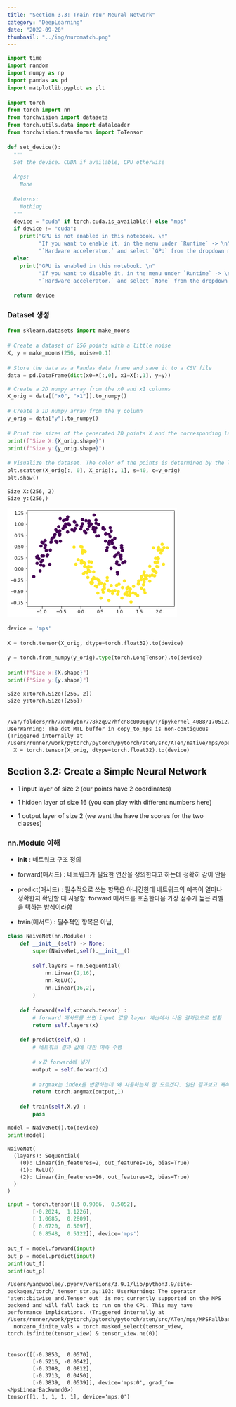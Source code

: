 ```yaml
---
title: "Section 3.3: Train Your Neural Network"
category: "DeepLearning"
date: "2022-09-20"
thumbnail: "../img/nuromatch.png"
---
```


```python
import time
import random
import numpy as np
import pandas as pd
import matplotlib.pyplot as plt

import torch
from torch import nn
from torchvision import datasets
from torch.utils.data import dataloader
from torchvision.transforms import ToTensor

def set_device():
  """
  Set the device. CUDA if available, CPU otherwise

  Args:
    None

  Returns:
    Nothing
  """
  device = "cuda" if torch.cuda.is_available() else "mps"
  if device != "cuda":
    print("GPU is not enabled in this notebook. \n"
          "If you want to enable it, in the menu under `Runtime` -> \n"
          "`Hardware accelerator.` and select `GPU` from the dropdown menu")
  else:
    print("GPU is enabled in this notebook. \n"
          "If you want to disable it, in the menu under `Runtime` -> \n"
          "`Hardware accelerator.` and select `None` from the dropdown menu")

  return device
```

### Dataset 생성

```python
from sklearn.datasets import make_moons

# Create a dataset of 256 points with a little noise
X, y = make_moons(256, noise=0.1)

# Store the data as a Pandas data frame and save it to a CSV file
data = pd.DataFrame(dict(x0=X[:,0], x1=X[:,1], y=y))
```

```python
# Create a 2D numpy array from the x0 and x1 columns
X_orig = data[["x0", "x1"]].to_numpy()

# Create a 1D numpy array from the y column
y_orig = data["y"].to_numpy()

# Print the sizes of the generated 2D points X and the corresponding labels Y
print(f"Size X:{X_orig.shape}")
print(f"Size y:{y_orig.shape}")

# Visualize the dataset. The color of the points is determined by the labels `y_orig`.
plt.scatter(X_orig[:, 0], X_orig[:, 1], s=40, c=y_orig)
plt.show()
```

    Size X:(256, 2)
    Size y:(256,)

![png](output_3_1.png)

```python
device = 'mps'

X = torch.tensor(X_orig, dtype=torch.float32).to(device)

y = torch.from_numpy(y_orig).type(torch.LongTensor).to(device)

print(f"Size x:{X.shape}")
print(f"Size y:{y.shape}")
```

    Size x:torch.Size([256, 2])
    Size y:torch.Size([256])


    /var/folders/rh/7xnmdybn7778kzq927hfcn8c0000gn/T/ipykernel_4088/1705127477.py:3: UserWarning: The dst MTL buffer in copy_to_mps is non-contiguous (Triggered internally at  /Users/runner/work/pytorch/pytorch/pytorch/aten/src/ATen/native/mps/operations/Copy.mm:358.)
      X = torch.tensor(X_orig, dtype=torch.float32).to(device)

## Section 3.2: Create a Simple Neural Network

- 1 input layer of size 2 (our points have 2 coordinates)

- 1 hidden layer of size 16 (you can play with different numbers here)

- 1 output layer of size 2 (we want the have the scores for the two classes)

### nn.Module 이해

- **init** : 네트워크 구조 정의

- forward(매서드) : 네트워크가 필요한 연산을 정의한다고 하는데 정확히 감이 안옴

- predict(매서드) : 필수적으로 쓰는 항목은 아니긴한데 네트워크의 예측이 얼마나 정확한지 확인할 때 사용함. forward 매서드를 호출한다음 가장 점수가 높은 라벨을 택하는 방식이라함

- train(매서드) : 필수적인 항목은 아님,

```python
class NaiveNet(nn.Module) :
    def __init__(self) -> None:
        super(NaiveNet,self).__init__()

        self.layers = nn.Sequential(
            nn.Linear(2,16),
            nn.ReLU(),
            nn.Linear(16,2),
        )

    def forward(self,x:torch.tensor) :
        # forward 매서드를 쓰면 input 값을 layer 계산에서 나온 결과값으로 반환
        return self.layers(x)

    def predict(self,x) :
        # 네트워크 결과 값에 대한 예측 수행

        # x값 forward에 넣기
        output = self.forward(x)

        # argmax는 index를 반환하는데 왜 사용하는지 잘 모르겠다. 일단 결과보고 재해석해보자
        return torch.argmax(output,1)

    def train(self,X,y) :
        pass


```

```python
model = NaiveNet().to(device)
print(model)
```

    NaiveNet(
      (layers): Sequential(
        (0): Linear(in_features=2, out_features=16, bias=True)
        (1): ReLU()
        (2): Linear(in_features=16, out_features=2, bias=True)
      )
    )

```python
input = torch.tensor([[ 0.9066,  0.5052],
        [-0.2024,  1.1226],
        [ 1.0685,  0.2809],
        [ 0.6720,  0.5097],
        [ 0.8548,  0.5122]], device='mps')

out_f = model.forward(input)
out_p = model.predict(input)
print(out_f)
print(out_p)
```

    /Users/yangwoolee/.pyenv/versions/3.9.1/lib/python3.9/site-packages/torch/_tensor_str.py:103: UserWarning: The operator 'aten::bitwise_and.Tensor_out' is not currently supported on the MPS backend and will fall back to run on the CPU. This may have performance implications. (Triggered internally at  /Users/runner/work/pytorch/pytorch/pytorch/aten/src/ATen/mps/MPSFallback.mm:11.)
      nonzero_finite_vals = torch.masked_select(tensor_view, torch.isfinite(tensor_view) & tensor_view.ne(0))


    tensor([[-0.3853,  0.0570],
            [-0.5216, -0.0542],
            [-0.3308,  0.0812],
            [-0.3713,  0.0450],
            [-0.3839,  0.0539]], device='mps:0', grad_fn=<MpsLinearBackward0>)
    tensor([1, 1, 1, 1, 1], device='mps:0')
